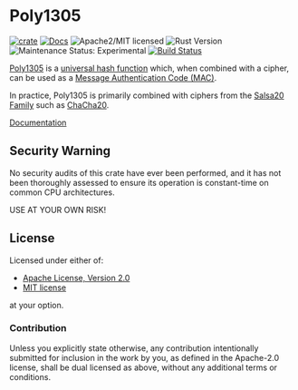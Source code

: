 # Poly1305

[![crate][crate-image]][crate-link]
[![Docs][docs-image]][docs-link]
![Apache2/MIT licensed][license-image]
![Rust Version][rustc-image]
![Maintenance Status: Experimental][maintenance-image]
[![Build Status][build-image]][build-link]

[Poly1305][1] is a [universal hash function][2] which, when combined with a cipher,
can be used as a [Message Authentication Code (MAC)][3].

In practice, Poly1305 is primarily combined with ciphers from the
[Salsa20 Family][4] such as [ChaCha20][5].

[Documentation][docs-link]

## Security Warning

No security audits of this crate have ever been performed, and it has not been
thoroughly assessed to ensure its operation is constant-time on common CPU
architectures.

USE AT YOUR OWN RISK!

## License

Licensed under either of:

 * [Apache License, Version 2.0](http://www.apache.org/licenses/LICENSE-2.0)
 * [MIT license](http://opensource.org/licenses/MIT)

at your option.

### Contribution

Unless you explicitly state otherwise, any contribution intentionally submitted
for inclusion in the work by you, as defined in the Apache-2.0 license, shall be
dual licensed as above, without any additional terms or conditions.

[//]: # (badges)

[crate-image]: https://img.shields.io/crates/v/poly1305.svg
[crate-link]: https://crates.io/crates/poly1305
[docs-image]: https://docs.rs/poly1305/badge.svg
[docs-link]: https://docs.rs/poly1305/
[license-image]: https://img.shields.io/badge/license-Apache2.0/MIT-blue.svg
[rustc-image]: https://img.shields.io/badge/rustc-1.34+-blue.svg
[maintenance-image]: https://img.shields.io/badge/maintenance-experimental-blue.svg
[build-image]: https://travis-ci.com/RustCrypto/universal-hashes.svg?branch=master
[build-link]: https://travis-ci.com/RustCrypto/universal-hashes

[//]: # (general links)

[1]: https://en.wikipedia.org/wiki/Poly1305
[2]: https://en.wikipedia.org/wiki/Universal_hashing
[3]: https://en.wikipedia.org/wiki/Message_authentication_code
[4]: https://cr.yp.to/snuffle/salsafamily-20071225.pdf
[5]: https://crates.io/crates/chacha20

